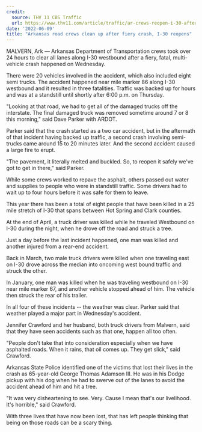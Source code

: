```yaml
---
credit:
  source: THV 11 CBS Traffic
  url: https://www.thv11.com/article/traffic/ar-crews-reopen-i-30-after-fiery-crash/91-f2746244-8352-48c0-a22c-f56feddc6858
date: '2022-06-09'
title: "Arkansas road crews clean up after fiery crash, I-30 reopens"
---
```

MALVERN, Ark — Arkansas Department of Transportation crews took over 24 hours to clear all lanes along I-30 westbound after a fiery, fatal, multi-vehicle crash happened on Wednesday.

There were 20 vehicles involved in the accident, which also included eight semi trucks. The accident happened near mile marker 86 along I-30 westbound and it resulted in three fatalities. Traffic was backed up for hours and was at a standstill until shortly after 6:00 p.m. on Thursday.

"Looking at that road, we had to get all of the damaged trucks off the interstate. The final damaged truck was removed sometime around 7 or 8 this morning," said Dave Parker with ARDOT.

Parker said that the crash started as a two car accident, but in the aftermath of that incident having backed up traffic, a second crash involving semi-trucks came around 15 to 20 minutes later. And the second accident caused a large fire to erupt. 

"The pavement, it literally melted and buckled. So, to reopen it safely we've got to get in there," said Parker.

While some crews worked to repave the asphalt, others passed out water and supplies to people who were in standstill traffic. Some drivers had to wait up to four hours before it was safe for them to leave.

This year there has been a total of eight people that have been killed in a 25 mile stretch of I-30 that spans between Hot Spring and Clark counties. 

At the end of April, a truck driver was killed while he traveled Westbound on I-30 during the night, when he drove off the road and struck a tree. 

Just a day before the last incident happened, one man was killed and another injured from a rear-end accident. 

Back in March, two male truck drivers were killed when one traveling east on I-30 drove across the median into oncoming west bound traffic and struck the other. 

In January, one man was killed when he was traveling westbound on I-30  near mile marker 67, and another vehicle stopped ahead of him. The vehicle then struck the rear of his trailer.  

In all four of these incidents -- the weather was clear. Parker said that weather played a major part in Wednesday's accident. 

Jennifer Crawford and her husband, both truck drivers from Malvern, said that they have seen accidents such as that one, happen all too often.

"People don't take that into consideration especially when we have asphalted roads. When it rains, that oil comes up. They get slick," said Crawford. 

Arkansas State Police identified one of the victims that lost their lives in the crash as 65-year-old George Thomas Adamson III. He was in his Dodge pickup with his dog when he had to swerve out of the lanes to avoid the accident ahead of him and hit a tree. 

"It was very disheartening to see. Very. Cause I mean that's our livelihood. It's horrible," said Crawford.

With three lives that have now been lost, that has left people thinking that being on those roads can be a scary thing.
